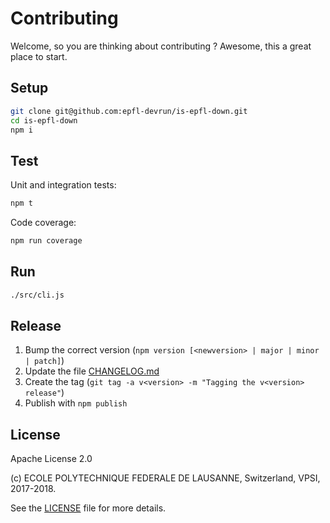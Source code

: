 Contributing
============

Welcome, so you are thinking about contributing ?
Awesome, this a great place to start.

Setup
-----

```bash
git clone git@github.com:epfl-devrun/is-epfl-down.git
cd is-epfl-down
npm i
```

Test
----

Unit and integration tests:

```bash
npm t
```

Code coverage:

```bash
npm run coverage
```

Run
---

```bash
./src/cli.js
```

Release
-------

  1. Bump the correct version (`npm version [<newversion> | major | minor | patch]`)
  2. Update the file [CHANGELOG.md](CHANGELOG.md)
  3. Create the tag (`git tag -a v<version> -m "Tagging the v<version> release"`)
  4. Publish with `npm publish`

License
-------

Apache License 2.0

(c) ECOLE POLYTECHNIQUE FEDERALE DE LAUSANNE, Switzerland, VPSI, 2017-2018.

See the [LICENSE](LICENSE) file for more details.
